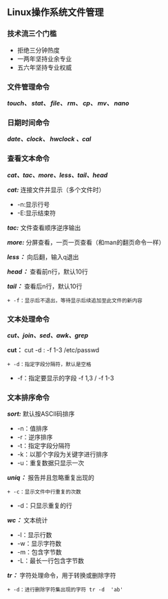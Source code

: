 ## Linux操作系统文件管理

### 技术流三个门槛

 + 拒绝三分钟热度
+ 一两年坚持业余专业
+ 五六年坚持专业权威

### 文件管理命令

***touch、 stat、 file、 rm、 cp、 mv、 nano***

### 日期时间命令

***date、clock、 hwclock 、cal***

### 查看文本命令

***cat、tac、more、less、tail、head***

***cat:*** 连接文件并显示（多个文件时）

 + -n:显示行号
+ -E:显示结束符

***tac:*** 文件查看顺序逆序输出

***more:*** 分屏查看，一页一页查看（和man的翻页命令一样）

***less：*** 向后翻，输入q退出

***head：*** 查看前n行，默认10行

***tail：*** 查看后n行，默认10行

	+ -f：显示后不退出，等待显示后续追加至此文件的新内容

###  文本处理命令

***cut、join、sed、awk、grep***

**cut：** cut -d : -f 1-3 /etc/passwd

	+ -d：指定字段分隔符，默认是空格
+ -f：指定要显示的字段 -f 1,3 / -f 1-3

### 文本排序命令

***sort:*** 默认按ASCII码排序

 + -n：值排序
+ -r：逆序排序
+ -t：指定字段分隔符
+ -k：以那个字段为关键字进行排序
+ -u：重复数据只显示一次

***uniq：*** 报告并且忽略重复出现的

	+ -c：显示文件中行重复的次数
+ -d：只显示重复的行

***wc：*** 文本统计

 + -l：显示行数
+ -w：显示字符数
+ -m：包含字节数
+ -L：最长一行包含字节数

***tr：*** 字符处理命令，用于转换或删除字符

	+ -d：进行删除字符集出现的字符 tr -d  'ab'









